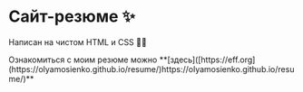 # Сайт-резюме ✨

<p>Написан на чистом HTML и CSS 🙌🏻</p>
<p>Ознакомиться с моим резюме можно **[здесь]([https://eff.org](https://olyamosienko.github.io/resume/)https://olyamosienko.github.io/resume/)**</p>
